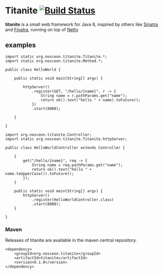 # Titanite [![Build Status](https://drone.io/github.com/nosceon/titanite/status.png)](https://drone.io/github.com/nosceon/titanite/latest)

__titanite__ is a small web framework for Java 8, inspired by others like [Sinatra](http://www.sinatrarb.com/) and [Finatra](http://finatra.info/), running on top of [Netty](http://netty.io/)

## examples

```
import static org.nosceon.titanite.Titanite.*;
import static org.nosceon.titanite.Method.*;

public class HelloWorld {

    public static void main(String[] args) {

        httpServer()
            .register(GET, "/hello/{name}", r -> {
                String name = r.pathParams.get("name");
                return ok().text("hello " + name).toFuture();
            })
            .start(8080);

    }

}
```
```
import org.nosceon.titanite.Controller;
import static org.nosceon.titanite.Titanite.httpServer;

public class HelloWorldController extends Controller {

    {
        get("/hello/{name}", req -> {
            String name = req.pathParams.get("name");
            return ok().text("hello " + name.toUpperCase()).toFuture();
        });
    }

    public static void main(String[] args) {
        httpServer()
            .register(HelloWorldController.class)
            .start(8080);
    }

}
```

### Maven
Releases of titanite are available in the maven central repository.
```
<dependency>
    <groupId>org.nosceon.titanite</groupId>
    <artifactId>titanite</artifactId>
    <version>0.1.0</version>
</dependency>
```
